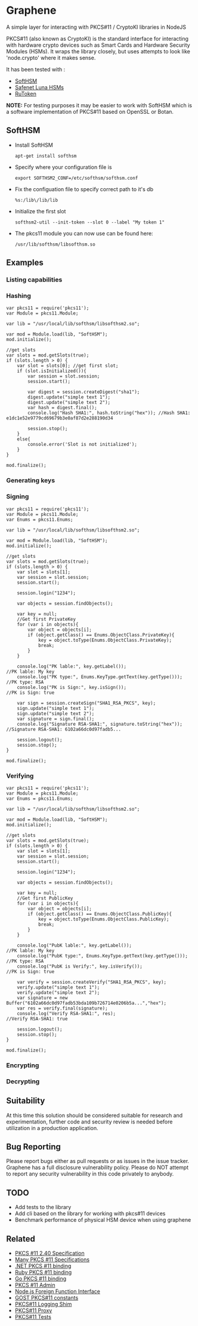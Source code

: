 # Graphene
A simple layer for interacting with PKCS#11 / CryptoKI libraries in NodeJS

PKCS#11 (also known as CryptoKI) is the standard interface for interacting with hardware crypto devices such as Smart Cards and Hardware Security Modules (HSMs). It wraps the library closely, but uses attempts to look like 'node.crypto' where it makes sense. 

It has been tested with :
- [SoftHSM](https://www.opendnssec.org/softhsm/)
- [Safenet Luna HSMs](http://www.safenet-inc.com/)
- [RuToken](http://www.rutoken.ru/)

**NOTE:** For testing purposes it may be easier to work with SoftHSM which is a software implementation of PKCS#11 based on OpenSSL or Botan.

## SoftHSM
* Install SoftHSM

    `apt-get install softhsm`

* Specify where your configuration file is

    `export SOFTHSM2_CONF=/etc/softhsm/softhsm.conf`

* Fix the configuation file to specify correct path to it's db

    `%s:/lib\/lib/lib`

* Initialize the first slot

    `softhsm2-util --init-token --slot 0 --label "My token 1"`

* The pkcs11 module you can now use can be found here:

  `/usr/lib/softhsm/libsofthsm.so`

## Examples
### Listing capabilities
### Hashing
```
var pkcs11 = require('pkcs11');
var Module = pkcs11.Module;

var lib = "/usr/local/lib/softhsm/libsofthsm2.so";
	
var mod = Module.load(lib, "SoftHSM");
mod.initialize();
	
//get slots
var slots = mod.getSlots(true);
if (slots.length > 0) {
	var slot = slots[0]; //get first slot;
	if (slot.isInitialized()){
		var session = slot.session;
		session.start();
	
		var digest = session.createDigest("sha1");
		digest.update("simple text 1");
		digest.update("simple text 2");
		var hash = digest.final();
		console.log("Hash SHA1:", hash.toString("hex")); //Hash SHA1: e1dc1e52e9779cd69679b3e0af87d2e288190d34 
	
		session.stop();
	}
	else{
		console.error('Slot is not initialized');
	}
}

mod.finalize();
```
### Generating keys
### Signing
```
var pkcs11 = require('pkcs11');
var Module = pkcs11.Module;
var Enums = pkcs11.Enums;

var lib = "/usr/local/lib/softhsm/libsofthsm2.so";

var mod = Module.load(lib, "SoftHSM");
mod.initialize();

//get slots
var slots = mod.getSlots(true);
if (slots.length > 0) {
	var slot = slots[1];
	var session = slot.session;
	session.start();
	
	session.login("1234");
	
	var objects = session.findObjects();
	
	var key = null;
	//Get first PrivateKey
	for (var i in objects){
		var object = objects[i];
		if (object.getClass() == Enums.ObjectClass.PrivateKey){
			key = object.toType(Enums.ObjectClass.PrivateKey);
			break;
		}
	}
	
	console.log("PK lable:", key.getLabel()); 						//PK lable: My key
	console.log("PK type:", Enums.KeyType.getText(key.getType()));	//PK type: RSA
	console.log("PK is Sign:", key.isSign());						//PK is Sign: true

	var sign = session.createSign("SHA1_RSA_PKCS", key);
	sign.update("simple text 1");
	sign.update("simple text 2");
	var signature = sign.final();
	console.log("Signature RSA-SHA1:", signature.toString("hex"));	//Signature RSA-SHA1: 6102a66dc0d97fadb5...
	
	session.logout();
	session.stop();
}

mod.finalize();
```
### Verifying
```
var pkcs11 = require('pkcs11');
var Module = pkcs11.Module;
var Enums = pkcs11.Enums;

var lib = "/usr/local/lib/softhsm/libsofthsm2.so";

var mod = Module.load(lib, "SoftHSM");
mod.initialize();

//get slots
var slots = mod.getSlots(true);
if (slots.length > 0) {
	var slot = slots[1];
	var session = slot.session;
	session.start();
	
	session.login("1234");
	
	var objects = session.findObjects();
	
	var key = null;
	//Get first PublicKey
	for (var i in objects){
		var object = objects[i];
		if (object.getClass() == Enums.ObjectClass.PublicKey){
			key = object.toType(Enums.ObjectClass.PublicKey);
			break;
		}
	}
	
	console.log("PubK lable:", key.getLabel()); 						//PK lable: My key
	console.log("PubK type:", Enums.KeyType.getText(key.getType()));	//PK type: RSA
	console.log("PubK is Verify:", key.isVerify());						//PK is Sign: true

	var verify = session.createVerify("SHA1_RSA_PKCS", key);
	verify.update("simple text 1");
	verify.update("simple text 2");
	var signature = new Buffer("6102a66dc0d97fadb53bda109b726714e0206b5a...","hex");
	var res = verify.final(signature);
	console.log("Verify RSA-SHA1:", res);								//Verify RSA-SHA1: true
	
	session.logout();
	session.stop();
}

mod.finalize();
```
### Encrypting
### Decrypting

## Suitability
At this time this solution should be considered suitable for research and experimentation, further code and security review is needed before utilization in a production application.

## Bug Reporting
Please report bugs either as pull requests or as issues in the issue tracker. Graphene has a full disclosure vulnerability policy. Please do NOT attempt to report any security vulnerability in this code privately to anybody.

## TODO
* Add tests to the library
* Add cli based on the library for working with pkcs#11 devices
* Benchmark performance of physical HSM device when using graphene

## Related
- [PKCS #11 2.40 Specification](http://docs.oasis-open.org/pkcs11/pkcs11-curr/v2.40/pkcs11-curr-v2.40.html)
- [Many PKCS #11 Specifications](http://www.cryptsoft.com/pkcs11doc/)
- [.NET PKCS #11 binding](https://github.com/jariq/Pkcs11Interop)
- [Ruby PKCS #11 binding](https://github.com/larskanis/pkcs11)
- [Go PKCS #11 binding](https://github.com/miekg/pkcs11) 
- [PKCS #11 Admin](http://www.pkcs11admin.net)
- [Node.js Foreign Function Interface](https://github.com/node-ffi/node-ffi)
- [GOST PKCS#11 constants](https://github.com/romanovskiy-k/pkcs11/blob/master/rtpkcs11t.h)
- [PKCS#11 Logging Shim](https://github.com/jariq/pkcs11-logger)
- [PKCS#11 Proxy](https://github.com/iksaif/pkcs11-proxy)
- [PKCS#11 Tests](https://github.com/google/pkcs11test)

